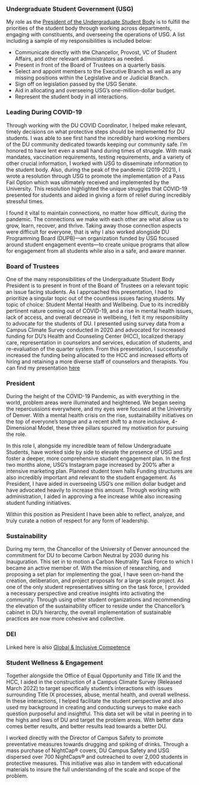 ### Undergraduate Student Government (USG)

My role as the [President of the Undergraduate Student Body](https://duclarion.com/2021/04/keanan-anderson-and-mason-estes-run-for-usg-president-and-vice-president/) is to fulfill the priorities of the student body through working across departments, engaging with constituents, and overseeing the operations of USG. 
A list including a sample of my responsibilities is included below:
-	Communicate directly with the Chancellor, Provost, VC of Student Affairs, and other relevant administrators as needed.
-	Present in front of the Board of Trustees on a quarterly basis.
-	Select and appoint members to the Executive Branch as well as any missing positions within the Legislative and or Judicial Branch.
-	Sign off on legislation passed by the USG Senate.
-	Aid in allocating and overseeing USG’s one-million-dollar budget.
-	Represent the student body in all interactions.

### Leading During COVID-19

Through working with the DU COVID Coordinator, I helped make relevant, timely decisions on what protective steps should be implemented for DU students. I was able to see first hand the incredibly hard working members of the DU community dedicated towards keeping our community safe. I’m honored to have lent even a small hand during times of struggle. With mask mandates, vaccination requirements, testing requirements, and a variety of other crucial information, I worked with USG to disseminate information to the student body. Also, during the peak of the pandemic (2019-2021), I wrote a resolution through USG to promote the implementation of a Pass Fail Option which was ultimately received and implemented by the University. This resolution highlighted the unique struggles that COVID-19 presented for students and aided in giving a form of relief during incredibly stressful times. 

I found it vital to maintain connections, no matter how difficult, during the pandemic. The connections we make with each other are what allow us to grow, learn, recover, and thrive. Taking away those connection aspects were difficult for everyone, that is why I also worked alongside DU Programming Board (DUPB)—an organization funded by USG focused around student engagement events—to create unique programs that allow for engagement from all students while also in a safe, and aware manner. 

### Board of Trustees

One of the many responsibilities of the Undergraduate Student Body President is to present in front of the Board of Trustees on a relevant topic an issue facing students. As I approached this presentation, I had to prioritize a singular topic out of the countless issues facing students. My topic of choice: Student Mental Health and Wellbeing. Due to its incredibly pertinent nature coming out of COVID-19, and a rise in mental health issues, lack of access, and overall decrease in wellbeing, I felt it my responsibility to advocate for the students of DU. I presented using survey data from a Campus Climate Survey conducted in 2020 and advocated for increased funding for DU’s Health and Counseling Center (HCC), localized therapy care, representation in counselors and services, education of students, and re-evaluation of the quarter system. 
From this presentation, I successfully increased the funding being allocated to the HCC and increased efforts of hiring and retaining a more diverse staff of counselors and therapists. 
You can find my presentation [here](/https://github.com/Andes-Kea/Andes-Kea/blob/main/Leadership/BoT%20Student%20Wellbeing.pdf)


### President


During the height of the COVID-19 Pandemic, as with everything in the world, problem areas were illuminated and heightened. We began seeing the repercussions everywhere, and my eyes were focused at the University of Denver. With a mental health crisis on the rise, sustainability initiatives on the top of everyone’s tongue and a recent shift to a more inclusive, 4-Dimensional Model, these three pillars spurred my motivation for pursuing the role. 

In this role I, alongside my incredible team of fellow Undergraduate Students, have worked side by side to elevate the presence of USG and foster a deeper, more comprehensive student engagement plan. In the first two months alone, USG’s Instagram page increased by 200% after a intensive marketing plan. Planned student town halls 
Funding structures are also incredibly important and relevant to the student engagement. As President, I have aided in overseeing USG’s one million dollar budget and have advocated heavily to increase this amount. Through working with administration, I aided in approving a fee increase while also increasing student funding initiatives. 

Within this position as President I have been able to reflect, analyze, and truly curate a notion of respect for any form of leadership. 

### Sustainability

During my term, the Chancellor of the University of Denver announced the commitment for DU to become Carbon Neutral by 2030 during his Inauguration. This set in to motion a Carbon Neutrality Task Force to which I became an active member of. With the mission of researching, and proposing a set plan for implementing the goal, I have seen on-hand the creation, deliberation, and project proposals for a large scale project. As one of the only student representatives sitting on the task force, I provided a necessary perspective and creative insights into activating the community. Through using other student organizations and recommending the elevation of the sustainability officer to reside under the Chancellor’s cabinet in DU’s hierarchy, the overall implementation of sustainable practices are now more cohesive and collective. 

### DEI

Linked here is also 
[Global & Inclusive Competence](../GlobalExperience/)

### Student Wellness & Engagement

Together alongside the Office of Equal Opportunity and Title IX and the HCC, I aided in the construction of a Campus Climate Survey (Released March 2022) to target specifically student’s interactions with issues surrounding Title IX processes, abuse, mental health, and overall wellness. In these interactions, I helped facilitate the student perspective and also used my background in creating and conducting surveys to make each question purposeful and insightful. This data set will be vital in peering in to the highs and lows of DU and target the problem areas. With better data comes better results, and better results lead towards a better DU.

I worked directly with the Director of Campus Safety to promote preventative measures towards drugging and spiking of drinks. Through a mass purchase of NightCap® covers, DU Campus Safety and USG dispersed over 700 NightCaps® and outreached to over 2,000 students in protective measures. This initiative was also in tandem with educational materials to insure the full understanding of the scale and scope of the problem. 
